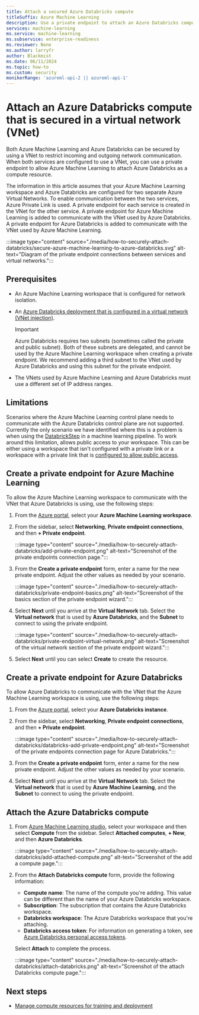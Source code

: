 ```yaml
---
title: Attach a secured Azure Databricks compute
titleSuffix: Azure Machine Learning
description: Use a private endpoint to attach an Azure Databricks compute to an Azure Machine Learning workspace configured for network isolation.
services: machine-learning
ms.service: machine-learning
ms.subservice: enterprise-readiness
ms.reviewer: None
ms.author: larryfr
author: Blackmist
ms.date: 06/11/2024
ms.topic: how-to
ms.custom: security
monikerRange: 'azureml-api-2 || azureml-api-1'
---
```


# Attach an Azure Databricks compute that is secured in a virtual network (VNet)

Both Azure Machine Learning and Azure Databricks can be secured by using a VNet to restrict incoming and outgoing network communication. When both services are configured to use a VNet, you can use a private endpoint to allow Azure Machine Learning to attach Azure Databricks as a compute resource.

The information in this article assumes that your Azure Machine Learning workspace and Azure Databricks are configured for two separate Azure Virtual Networks. To enable communication between the two services, Azure Private Link is used. A private endpoint for each service is created in the VNet for the other service. A private endpoint for Azure Machine Learning is added to communicate with the VNet used by Azure Databricks. A private endpoint for Azure Databricks is added to communicate with the VNet used by Azure Machine Learning.

:::image type="content" source="./media/how-to-securely-attach-databricks/secure-azure-machine-learning-to-azure-databricks.svg" alt-text="Diagram of the private endpoint connections between services and virtual networks.":::

## Prerequisites

* An Azure Machine Learning workspace that is configured for network isolation.

* An [Azure Databricks deployment that is configured in a virtual network (VNet injection)](/azure/databricks/administration-guide/cloud-configurations/azure/vnet-inject).

    > [!IMPORTANT]
    > Azure Databricks requires two subnets (sometimes called the private and public subnet). Both of these subnets are delegated, and cannot be used by the Azure Machine Learning workspace when creating a private endpoint. We recommend adding a third subnet to the VNet used by Azure Databricks and using this subnet for the private endpoint.

* The VNets used by Azure Machine Learning and Azure Databricks must use a different set of IP address ranges.

## Limitations

Scenarios where the Azure Machine Learning control plane needs to communicate with the Azure Databricks control plane are not supported. Currently the only scenario we have identified where this is a problem is when using the [DatabrickStep](/python/api/azureml-pipeline-steps/azureml.pipeline.steps.databricks_step.databricksstep) in a machine learning pipeline. To work around this limitation, allows public access to your workspace. This can be either using a workspace that isn't configured with a private link or a workspace with a private link that is [configured to allow public access](how-to-configure-private-link.md#enable-public-access).

## Create a private endpoint for Azure Machine Learning

To allow the Azure Machine Learning workspace to communicate with the VNet that Azure Databricks is using, use the following steps:

1. From the [Azure portal](https://portal.azure.com), select your __Azure Machine Learning workspace__.

1. From the sidebar, select __Networking__, __Private endpoint connections__, and then __+ Private endpoint__.

    :::image type="content" source="./media/how-to-securely-attach-databricks/add-private-endpoint.png" alt-text="Screenshot of the private endpoints connection page.":::

1. From the __Create a private endpoint__ form, enter a name for the new private endpoint. Adjust the other values as needed by your scenario.

    :::image type="content" source="./media/how-to-securely-attach-databricks/private-endpoint-basics.png" alt-text="Screenshot of the basics section of the private endpoint wizard.":::

1. Select __Next__ until you arrive at the __Virtual Network__ tab. Select the __Virtual network__ that is used by __Azure Databricks__, and the __Subnet__ to connect to using the private endpoint.

    :::image type="content" source="./media/how-to-securely-attach-databricks/private-endpoint-virtual-network.png" alt-text="Screenshot of the virtual network section of the private endpoint wizard.":::

1. Select __Next__ until you can select __Create__ to create the resource. 

## Create a private endpoint for Azure Databricks

To allow Azure Databricks to communicate with the VNet that the Azure Machine Learning workspace is using, use the following steps:

1. From the [Azure portal](https://portal.azure.com), select your __Azure Databricks instance__.

1. From the sidebar, select __Networking__, __Private endpoint connections__, and then __+ Private endpoint__.

    :::image type="content" source="./media/how-to-securely-attach-databricks/databricks-add-private-endpoint.png" alt-text="Screenshot of the private endpoints connection page for Azure Databricks.":::

1. From the __Create a private endpoint__ form, enter a name for the new private endpoint. Adjust the other values as needed by your scenario.

1. Select __Next__ until you arrive at the __Virtual Network__ tab. Select the __Virtual network__ that is used by __Azure Machine Learning__, and the __Subnet__ to connect to using the private endpoint.

## Attach the Azure Databricks compute

1. From [Azure Machine Learning studio](https://ml.azure.com), select your workspace and then select __Compute__ from the sidebar. Select __Attached computes__, __+ New__, and then __Azure Databricks__.

    :::image type="content" source="./media/how-to-securely-attach-databricks/add-attached-compute.png" alt-text="Screenshot of the add a compute page.":::

1. From the __Attach Databricks compute__ form, provide the following information:

    * __Compute name__: The name of the compute you're adding. This value can be different than the name of your Azure Databricks workspace.
    * __Subscription__: The subscription that contains the Azure Databricks workspace.
    * __Databricks workspace__: The Azure Databricks workspace that you're attaching.
    * __Databricks access token__: For information on generating a token, see [Azure Databricks personal access tokens](/azure/databricks/dev-tools/auth#pat).

    Select __Attach__ to complete the process.

    :::image type="content" source="./media/how-to-securely-attach-databricks/attach-databricks.png" alt-text="Screenshot of the attach Databricks compute page.":::

## Next steps

* [Manage compute resources for training and deployment](how-to-create-attach-compute-studio.md)